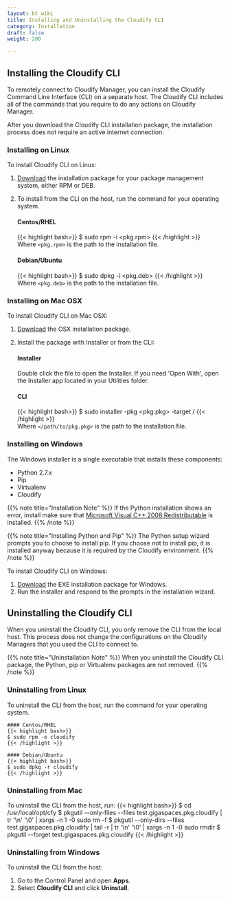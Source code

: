 ```yaml
---
layout: bt_wiki
title: Installing and Uninstalling the Cloudify CLI
category: Installation
draft: false
weight: 200

---
```

## Installing the Cloudify CLI

To remotely connect to Cloudify Manager, you can install the Cloudify Command Line Interface (CLI) on a separate host. The Cloudify CLI includes all of the commands that you require to do any actions on Cloudify Manager.

After you download the Cloudify CLI installation package, the installation process does not require an active internet connection.

### Installing on Linux

To install Cloudify CLI on Linux:

1. [Download](http://cloudify.co/downloads/get_cloudify.html) the installation package for your package management system, either RPM or DEB.
1. To install from the CLI on the host, run the command for your operating system.
     
    #### Centos/RHEL
    {{< highlight bash>}}
    $ sudo rpm -i <pkg.rpm>
    {{< /highlight >}}     
    Where `<pkg.rpm>` is the path to the installation file.

    #### Debian/Ubuntu
    {{< highlight bash>}}
    $ sudo dpkg -i <pkg.deb>
    {{< /highlight >}}     
    Where `<pkg.deb>` is the path to the installation file.

### Installing on Mac OSX

To install Cloudify CLI on Mac OSX:

1. [Download](http://cloudify.co/downloads/get_cloudify.html) the OSX installation package.
1. Install the package with Installer or from the CLI:
   
    #### Installer
    Double click the file to open the Installer. If you need 'Open With', open the Installer app located in your Utilities folder.
   
    #### CLI
    {{< highlight bash>}}
    $ sudo installer -pkg <pkg.pkg> -target /
    {{< /highlight >}}    
    Where `</path/to/pkg.pkg>` is the path to the installation file.
    
### Installing on Windows

The Windows installer is a single executable that installs these components:

* Python 2.7.x
* Pip
* Virtualenv
* Cloudify

{{% note title="Installation Note" %}}
If the Python installation shows an error, install make sure that [Microsoft Visual C++ 2008 Redistributable](https://www.microsoft.com/en-us/download/details.aspx?id=29) is installed.
{{% /note %}}

{{% note title="Installing Python and Pip" %}}
The Python setup wizard prompts you to choose to install pip. If you choose not to install pip, it is installed anyway because it is required by the Cloudify environment.
{{% /note %}}

To install Cloudify CLI on Windows:

1. [Download](http://cloudify.co/downloads/get_cloudify.html) the EXE installation package for Windows.
1. Run the installer and respond to the prompts in the installation wizard.

## Uninstalling the Cloudify CLI

When you uninstall the Cloudify CLI, you only remove the CLI from the local host. This process does not change the configurations on the Cloudify Managers that you used the CLI to connect to.

{{% note title="Uninstallation Note" %}}
When you uninstall the Cloudify CLI package, the Python, pip or Virtualenv packages are not removed.
{{% /note %}}

### Uninstalling from Linux

To uninstall the CLI from the host, run the command for your operating system.

    #### Centos/RHEL
    {{< highlight bash>}}
    $ sudo rpm -e cloudify
    {{< /highlight >}}

    #### Debian/Ubuntu
    {{< highlight bash>}}
    $ sudo dpkg -r cloudify
    {{< /highlight >}}
    
### Uninstalling from Mac

To uninstall the CLI from the host, run:
{{< highlight bash>}}
     $ cd /usr/local/opt/cfy
     $ pkgutil --only-files --files test.gigaspaces.pkg.cloudify | tr '\n' '\0' | xargs -n 1 -0 sudo rm -f
     $ pkgutil --only-dirs --files test.gigaspaces.pkg.cloudify | tail -r | tr '\n' '\0' | xargs -n 1 -0 sudo rmdir
     $ pkgutil --forget test.gigaspaces.pkg.cloudify
     {{< /highlight >}} 

### Uninstalling from Windows

To uninstall the CLI from the host:

1. Go to the Control Panel and open **Apps**.
1. Select **Cloudify CLI** and click **Uninstall**.
